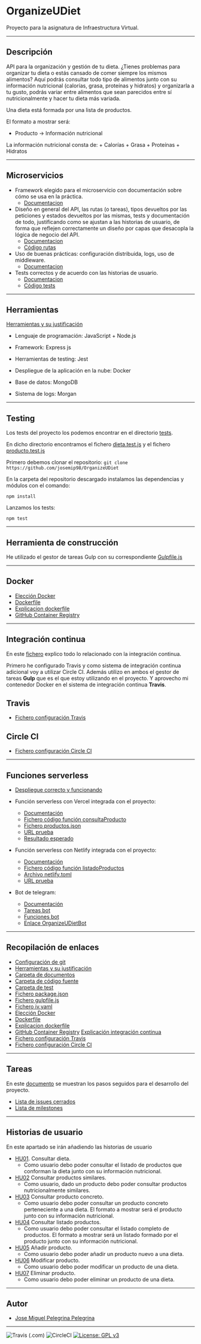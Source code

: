 # OrganizeUDiet
Proyecto para la asignatura de Infraestructura Virtual.

***

## Descripción
API para la organización y gestión de tu dieta. ¿Tienes problemas para organizar tu dieta o estás cansado de comer siempre los mismos alimentos? 
Aquí podrás consultar todo tipo de alimentos junto con su información nutricional (calorías, grasa, proteínas y hidratos) y organizarla a tu gusto, podrás variar entre alimentos que sean parecidos entre sí nutricionalmente y hacer tu dieta más variada. 

Una dieta está formada por una lista de productos.

El formato a mostrar será:

+ Producto -> Información nutricional

La información nutricional consta de: 
	+ Calorías
	+ Grasa
	+ Proteínas
	+ Hidratos	
	
***

## Microservicios

+ Framework elegido para el microservicio con documentación sobre cómo se usa en la práctica.
	+ [Documentacion](https://github.com/josemip98/OrganizeUDiet/blob/master/docs/microservicios.md)
+ Diseño en general del API, las rutas (o tareas), tipos devueltos por las peticiones y estados devueltos por las mismas, tests y documentación de todo, justificando como se ajustan a las historias de usuario, de forma que reflejen correctamente un diseño por capas que desacopla la lógica de negocio del API.
	+ [Documentacion](https://github.com/josemip98/OrganizeUDiet/blob/master/docs/microservicios.md#dise%C3%B1o-rutas-tipos-devueltosestados-implementaci%C3%B3n-y-dise%C3%B1o-por-capas)
	+ [Código rutas](https://github.com/josemip98/OrganizeUDiet/blob/master/routes/index.js)
+ Uso de buenas prácticas: configuración distribuida, logs, uso de middleware.
	+ [Documentacion](https://github.com/josemip98/OrganizeUDiet/blob/master/docs/microservicios.md#uso-de-buenas-pr%C3%A1cticas-configuraci%C3%B3n-distribuida-logs-uso-de-middleware)
+ Tests correctos y de acuerdo con las historias de usuario.
	+ [Documentacion](https://github.com/josemip98/OrganizeUDiet/blob/master/docs/microservicios.md#tests-correctos-y-de-acuerdo-con-las-historias-de-usuario)
	+ [Código tests](https://github.com/josemip98/OrganizeUDiet/blob/master/tests/API.test.js)

***

## Herramientas
[Herramientas y su justificación](https://github.com/josemip98/OrganizeUDiet/blob/master/docs/herramientas.md)

+ Lenguaje de programación: JavaScript + Node.js

+ Framework: Express js

+ Herramientas de testing: Jest

+ Despliegue de la aplicación en la nube: Docker

+ Base de datos: MongoDB

+ Sistema de logs: Morgan

***

## Testing

Los tests del proyecto los podemos encontrar en el directorio [tests](https://github.com/josemip98/OrganizeUDiet/tree/master/tests).

En dicho directorio encontramos el fichero [dieta.test.js](https://github.com/josemip98/OrganizeUDiet/blob/master/tests/dieta.test.js) y el fichero [producto.test.js](https://github.com/josemip98/OrganizeUDiet/blob/master/tests/producto.test.js)

Primero debemos clonar el repositorio:
`git clone https://github.com/josemip98/OrganizeUDiet`

En la carpeta del repositorio descargado instalamos las dependencias y módulos con el comando:

`npm install`

Lanzamos los tests:

`npm test`

***

## Herramienta de construcción

He utilizado el gestor de tareas Gulp con su correspondiente [Gulpfile.js](https://github.com/josemip98/OrganizeUDiet/blob/master/gulpfile.js)

***

## Docker

+ [Elección Docker](https://github.com/josemip98/OrganizeUDiet/blob/master/docs/eleccionContenedor.md)
+ [Dockerfile](https://github.com/josemip98/OrganizeUDiet/blob/master/Dockerfile)
+ [Explicacion dockerfile](https://github.com/josemip98/OrganizeUDiet/blob/master/docs/dockerfile.md)
+ [GitHub Container Registry](https://github.com/josemip98/OrganizeUDiet/blob/master/docs/github-container.md)


***

## Integración continua

En este [fichero](https://github.com/josemip98/OrganizeUDiet/blob/master/docs/integracion-continua.md) explico todo lo relacionado con la integración continua.

Primero he configurado Travis y como sistema de integración continua adicional voy a utilizar Circle CI.
Además utilizo en ambos el gestor de tareas **Gulp** que es el que estoy utilizando en el proyecto. Y aprovecho mi contenedor Docker en el sistema de integración continua **Travis**.

## Travis

+ [Fichero configuración Travis](https://github.com/josemip98/OrganizeUDiet/blob/master/.travis.yml)

## Circle CI

+ [Fichero configuración Circle CI](https://github.com/josemip98/OrganizeUDiet/blob/master/.circleci/config.yml)

***

## Funciones serverless

+ [Despliegue correcto y funcionando](https://github.com/josemip98/OrganizeUDiet/blob/master/docs/serverlessVercel.md#despliegue-funciones-serverless-en-github-con-vercel)

+ Función serverless con Vercel integrada con el proyecto:
	+ [Documentación](https://github.com/josemip98/OrganizeUDiet/blob/master/docs/serverlessVercel.md#implementaci%C3%B3n-de-una-funci%C3%B3n-integrada-en-mi-proyecto)
	+ [Fichero código función consultaProducto](https://github.com/josemip98/OrganizeUDiet/blob/master/api/consultaProducto.js)
	+ [Fichero productos.json](https://github.com/josemip98/OrganizeUDiet/blob/master/api/productos.json)
	+ [URL prueba](https://organize-u-diet.vercel.app/api/consultaProducto?producto=arroz)
	+ [Resultado esperado](https://github.com/josemip98/OrganizeUDiet/blob/master/5.json)

+ Función serverless con Netlify integrada con el proyecto:
	+ [Documentación](https://github.com/josemip98/OrganizeUDiet/blob/master/docs/serverlessNetlify.md)
	+ [Fichero código función listadoProductos](https://github.com/josemip98/OrganizeUDiet/blob/master/functions/listadoProductos.js)
	+ [Archivo netlify.toml](https://github.com/josemip98/OrganizeUDiet/blob/master/netlify.toml)
	+ [URL prueba](https://laughing-ramanujan-50249a.netlify.app/.netlify/functions/listadoProductos)
+ Bot de telegram:
	+ [Documentación](https://github.com/josemip98/OrganizeUDiet/blob/master/docs/serverlessVercel.md#bot-de-telegram)
	+ [Tareas bot](https://github.com/josemip98/OrganizeUDiet/blob/master/api/index.js)
	+ [Funciones bot](https://github.com/josemip98/OrganizeUDiet/blob/master/api/bot.js)
	+ [Enlace OrganizeUDietBot](https://web.telegram.org/#/im?p=@OrganizeUDietBot)
***

## Recopilación de enlaces

+ [Configuración de git](https://github.com/josemip98/OrganizeUDiet/blob/master/docs/git_config.md)
+ [Herramientas y su justificación](https://github.com/josemip98/OrganizeUDiet/blob/master/docs/herramientas.md)
+ [Carpeta de documentos](https://github.com/josemip98/OrganizeUDiet/tree/master/docs)
+ [Carpeta de código fuente](https://github.com/josemip98/OrganizeUDiet/tree/master/src)
+ [Carpeta de test](https://github.com/josemip98/OrganizeUDiet/tree/master/tests)
+ [Fichero package.json](https://github.com/josemip98/OrganizeUDiet/blob/master/package.json)
+ [Fichero gulpfile.js](https://github.com/josemip98/OrganizeUDiet/blob/master/gulpfile.js)
+ [Fichero iv.yaml](https://github.com/josemip98/OrganizeUDiet/blob/master/iv.yaml)
+ [Elección Docker](https://github.com/josemip98/OrganizeUDiet/blob/master/docs/eleccionContenedor.md)
+ [Dockerfile](https://github.com/josemip98/OrganizeUDiet/blob/master/Dockerfile)
+ [Explicacion dockerfile](https://github.com/josemip98/OrganizeUDiet/blob/master/docs/dockerfile.md)
+ [GitHub Container Registry](https://github.com/josemip98/OrganizeUDiet/blob/master/docs/github-container.md)
[Explicación integración continua](https://github.com/josemip98/OrganizeUDiet/blob/master/docs/integracion-continua.md)
+ [Fichero configuración Travis](https://github.com/josemip98/OrganizeUDiet/blob/master/.travis.yml)
+ [Fichero configuración Circle CI](https://github.com/josemip98/OrganizeUDiet/blob/master/.circleci/config.yml)

***

## Tareas
En este [documento](https://github.com/josemip98/OrganizeUDiet/tree/master/docs/pasos.md) se muestran los pasos seguidos para el desarrollo del proyecto.

+ [Lista de issues cerrados](https://github.com/josemip98/OrganizeUDiet/issues?q=is%3Aissue+is%3Aclosed)
+ [Lista de milestones](https://github.com/josemip98/OrganizeUDiet/milestones)

***

## Historias de usuario
En este apartado se irán añadiendo las historias de usuario

+ [HU01](https://github.com/josemip98/OrganizeUDiet/issues/9). Consultar dieta.
	+ Como usuario debo poder consultar el listado de productos que conforman la dieta junto con su información nutricional.
+ [HU02](https://github.com/josemip98/OrganizeUDiet/issues/15) Consultar productos similares.
	+ Como usuario, dado un producto debo poder consultar productos nutricionalmente similares.
+ [HU03](https://github.com/josemip98/OrganizeUDiet/issues/20) Consultar producto concreto.
	+ Como usuario debo poder consultar un producto concreto perteneciente a una dieta. El formato a mostrar será el producto junto con su información nutricional.
+ [HU04](https://github.com/josemip98/OrganizeUDiet/issues/44) Consultar listado productos.
	+ Como usuario debo poder consultar el listado completo de productos. El formato a mostrar será un listado formado por el producto junto con su información nutricional.
+ [HU05](https://github.com/josemip98/OrganizeUDiet/issues/53) Añadir producto.
	+ Como usuario debo poder añadir un producto nuevo a una dieta.
+ [HU06](https://github.com/josemip98/OrganizeUDiet/issues/54) Modificar producto.
	+ Como usuario debo poder modificar un producto de una dieta.
+ [HU07](https://github.com/josemip98/OrganizeUDiet/issues/55) Eliminar producto.
	+ Como usuario debo poder eliminar un producto de una dieta.
	
***

## Autor
+ [Jose Miguel Pelegrina Pelegrina](https://github.com/josemip98)

***
![Travis (.com)](https://img.shields.io/travis/com/josemip98/OrganizeUDiet?label=Build%20Travis) ![CircleCI](https://img.shields.io/circleci/build/github/josemip98/OrganizeUDiet?label=Build%20CircleCI) [![License: GPL v3](https://img.shields.io/badge/License-GPLv3-blue.svg)](https://www.gnu.org/licenses/gpl-3.0)
